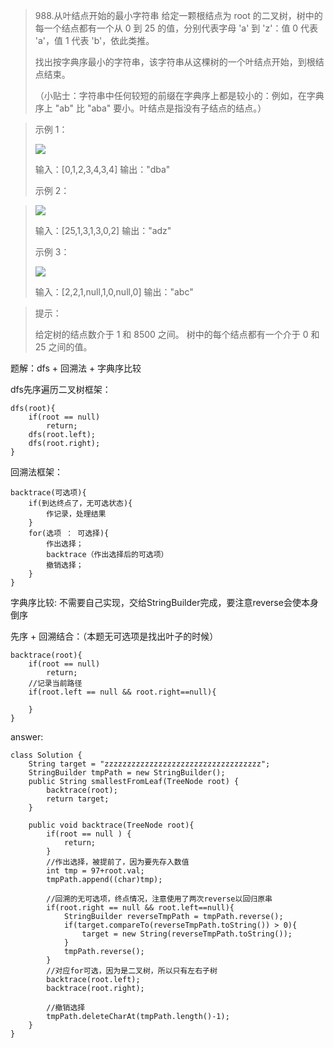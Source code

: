 > 988.从叶结点开始的最小字符串
> 给定一颗根结点为 root 的二叉树，树中的每一个结点都有一个从 0 到 25 的值，分别代表字母 'a' 到 'z'：值 0 代表 'a'，值 1 代表 'b'，依此类推。
> 
> 找出按字典序最小的字符串，该字符串从这棵树的一个叶结点开始，到根结点结束。
> 
> （小贴士：字符串中任何较短的前缀在字典序上都是较小的：例如，在字典序上 "ab" 比 "aba" 要小。叶结点是指没有子结点的结点。）

 
> 
> 示例 1：
> 
> ![](https://assets.leetcode-cn.com/aliyun-lc-upload/uploads/2019/02/02/tree1.png)
> 
> 输入：[0,1,2,3,4,3,4]
> 输出："dba"
> 
> 示例 2：

> ![](https://assets.leetcode-cn.com/aliyun-lc-upload/uploads/2019/02/02/tree2.png)
> 
> 输入：[25,1,3,1,3,0,2]
> 输出："adz"
> 
> 示例 3：
> 
> ![](https://assets.leetcode-cn.com/aliyun-lc-upload/uploads/2019/02/02/tree3.png)
> 
> 输入：[2,2,1,null,1,0,null,0]
> 输出："abc"
 

> 提示：
> 
> 给定树的结点数介于 1 和 8500 之间。
> 树中的每个结点都有一个介于 0 和 25 之间的值。



题解：dfs + 回溯法 + 字典序比较

dfs先序遍历二叉树框架：
    
    dfs(root){
        if(root == null)
            return;
        dfs(root.left);
        dfs(root.right);
    }

回溯法框架：
    
    backtrace(可选项){
        if(到达终点了，无可选状态){
            作记录，处理结果
        }
        for(选项 ： 可选择){
            作出选择；
            backtrace（作出选择后的可选项）
            撤销选择；
        }
    }

字典序比较: 不需要自己实现，交给StringBuilder完成，要注意reverse会使本身倒序
    
先序 + 回溯结合：（本题无可选项是找出叶子的时候）
    
    backtrace(root){
        if(root == null)
            return;
        //记录当前路径
        if(root.left == null && root.right==null){
            
        }
    }

answer:
    
    class Solution {
        String target = "zzzzzzzzzzzzzzzzzzzzzzzzzzzzzzzzzzz";
        StringBuilder tmpPath = new StringBuilder();
        public String smallestFromLeaf(TreeNode root) {
            backtrace(root);
            return target;
        }
    
        public void backtrace(TreeNode root){
            if(root == null ) {
                return;
            }
            //作出选择，被提前了，因为要先存入数值
            int tmp = 97+root.val;
            tmpPath.append((char)tmp);
            
            //回溯的无可选项，终点情况，注意使用了两次reverse以回归原串
            if(root.right == null && root.left==null){
                StringBuilder reverseTmpPath = tmpPath.reverse();
                if(target.compareTo(reverseTmpPath.toString()) > 0){
                    target = new String(reverseTmpPath.toString());
                }
                tmpPath.reverse();
            }
            //对应for可选，因为是二叉树，所以只有左右子树
            backtrace(root.left);
            backtrace(root.right);

            //撤销选择
            tmpPath.deleteCharAt(tmpPath.length()-1);
        }
    }
